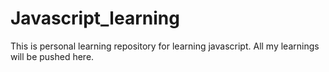 # Javascript_learning
This is personal learning repository for learning javascript. All my learnings will be pushed here.
